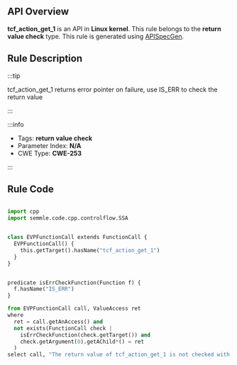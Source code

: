 ---
---


## API Overview
**tcf_action_get_1** is an API in **Linux kernel**. This rule belongs to the **return value check** type. This rule is generated using [APISpecGen](../../tools/APISpecGen).
## Rule Description

:::tip

tcf_action_get_1 returns error pointer on failure, use IS_ERR to check the return value

:::

:::info

- Tags: **return value check**
- Parameter Index: **N/A**
- CWE Type: **CWE-253**

:::

## Rule Code
```python

import cpp
import semmle.code.cpp.controlflow.SSA


class EVPFunctionCall extends FunctionCall {
  EVPFunctionCall() {
    this.getTarget().hasName("tcf_action_get_1")
  }
}


predicate isErrCheckFunction(Function f) {
  f.hasName("IS_ERR") 
}

from EVPFunctionCall call, ValueAccess ret
where
  ret = call.getAnAccess() and
  not exists(FunctionCall check |
    isErrCheckFunction(check.getTarget()) and
    check.getArgument(0).getAChild*() = ret
  )
select call, "The return value of tcf_action_get_1 is not checked with IS_ERR."
    
```